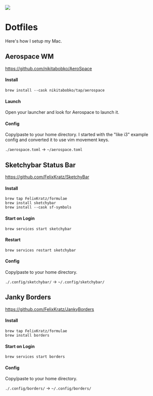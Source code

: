 ![](./doc/demo.png)
# Dotfiles
Here's how I setup my Mac.

## Aerospace WM
https://github.com/nikitabobko/AeroSpace

#### Install
`brew install --cask nikitabobko/tap/aerospace`

#### Launch
Open your launcher and look for Aerospace to launch it.


#### Config
Copy/paste to your home directory. I started with the "like i3" example config and converted it to use vim movement keys. 

`./aerospace.toml` -> `~/aerospace.toml`


## Sketchybar Status Bar
https://github.com/FelixKratz/SketchyBar

#### Install
```
brew tap FelixKratz/formulae
brew install sketchybar
brew install --cask sf-symbols
```

#### Start on Login
`brew services start sketchybar`

#### Restart
`brew services restart sketchybar`

#### Config
Copy/paste to your home directory.

`./.config/sketchybar/` -> `~/.config/sketchybar/`


## Janky Borders
https://github.com/FelixKratz/JankyBorders

#### Install
```
brew tap FelixKratz/formulae
brew install borders
```

#### Start on Login
`brew services start borders`

#### Config
Copy/paste to your home directory.

`./.config/borders/` -> `~/.config/borders/`

